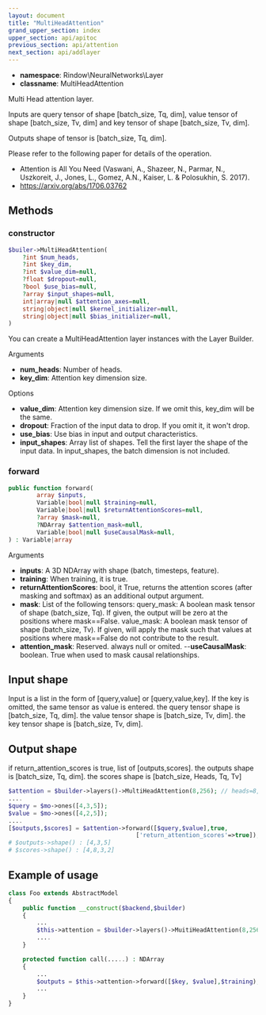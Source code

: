 ```yaml
---
layout: document
title: "MultiHeadAttention"
grand_upper_section: index
upper_section: api/apitoc
previous_section: api/attention
next_section: api/addlayer
---
```


- **namespace**: Rindow\NeuralNetworks\Layer
- **classname**: MultiHeadAttention

Multi Head attention layer.

Inputs are query tensor of shape [batch_size, Tq, dim], value tensor of shape [batch_size, Tv, dim] and key tensor of shape [batch_size, Tv, dim].

Outputs shape of tensor is [batch_size, Tq, dim].

Please refer to the following paper for details of the operation.
- Attention is All You Need (Vaswani, A., Shazeer, N., Parmar, N., Uszkoreit, J., Jones, L., Gomez, A.N., Kaiser, L. & Polosukhin, S. 2017). 
- https://arxiv.org/abs/1706.03762



Methods
-------

### constructor
```php
$builer->MultiHeadAttention(
    ?int $num_heads,
    ?int $key_dim,
    ?int $value_dim=null,
    ?float $dropout=null,
    ?bool $use_bias=null,
    ?array $input_shapes=null,
    int|array|null $attention_axes=null,
    string|object|null $kernel_initializer=null,
    string|object|null $bias_initializer=null,
)
```
You can create a MultiHeadAttention layer instances with the Layer Builder.

Arguments
- **num_heads**: Number of heads.
- **key_dim**: Attention key dimension size.

Options
- **value_dim**: Attention key dimension size. If we omit this, key_dim will be the same.
- **dropout**: Fraction of the input data to drop. If you omit it, it won't drop.
- **use_bias**: Use bias in input and output characteristics.
- **input_shapes**: Array list of shapes. Tell the first layer the shape of the input data. In input_shapes, the batch dimension is not included.

### forward
```php
public function forward(
        array $inputs, 
        Variable|bool|null $training=null, 
        Variable|bool|null $returnAttentionScores=null,
        ?array $mask=null,
        ?NDArray $attention_mask=null,
        Variable|bool|null $useCausalMask=null,
) : Variable|array
```
Arguments
- **inputs**: A 3D NDArray with shape (batch, timesteps, feature).
- **training**: When training, it is true.
- **returnAttentionScores**: bool, it True, returns the attention scores (after masking and softmax) as an additional output argument.
- **mask**: List of the following tensors:
query_mask: A boolean mask tensor of shape (batch_size, Tq). If given, the output will be zero at the positions where mask==False.
value_mask: A boolean mask tensor of shape (batch_size, Tv). If given, will apply the mask such that values at positions where mask==False do not contribute to the result.
- **attention_mask**: Reserved. always null or omited.
--**useCausalMask**: boolean. True when used to mask causal relationships.


Input shape
-----------
Input is a list in the form of [query,value] or [query,value,key].
If the key is omitted, the same tensor as value is entered.
the query tensor shape is [batch_size, Tq, dim].
the value tensor shape is [batch_size, Tv, dim].
the key tensor shape is [batch_size, Tv, dim].

Output shape
------------
if return_attention_scores is true, list of [outputs,scores].
the outputs shape is [batch_size, Tq, dim].
the scores shape is [batch_size, Heads, Tq, Tv]

```php
$attention = $builder->layers()->MultiHeadAttention(8,256); // heads=8, key_dim=256
....
$query = $mo->ones([4,3,5]);
$value = $mo->ones([4,2,5]);
....
[$outputs,$scores] = $attention->forward([$query,$value],true,
                                    ['return_attention_scores'=>true]);
# $outputs->shape() : [4,3,5]
# $scores->shape() : [4,8,3,2]
```

Example of usage
----------------

```php
class Foo extends AbstractModel
{
    public function __construct($backend,$builder)
    {
        ...
        $this->attention = $builder->layers()->MuitiHeadAttention(8,256);
        ....
    }

    protected function call(.....) : NDArray
    {
        ...
        $outputs = $this->attention->forward([$key, $value],$training);
        ...
    }
}
```
